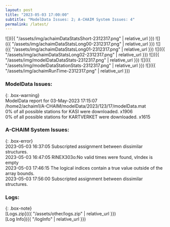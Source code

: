 ```yaml
---
layout: post
title: "2023-05-03 17:00:00"
subtitle: "ModelData Issues: 2; A-CHAIM System Issues: 4"
permalink: /latest/
---
```


![]({{ "/assets/img/achaimDataStatsShort-2312317.png" | relative_url }})
![]({{ "/assets/img/achaimDataStatsLong00-2312317.png" | relative_url }})
![]({{ "/assets/img/achaimDataStatsLong01-2312317.png" | relative_url }})
![]({{ "/assets/img/achaimDataStatsLong02-2312317.png" | relative_url }})
![]({{ "/assets/img/modelDataDataStats-2312317.png" | relative_url }})
![]({{ "/assets/img/modelDataStationStats-2312317.png" | relative_url }})
![]({{ "/assets/img/achaimRunTime-2312317.png" | relative_url }})


### ModelData Issues:  
  
{: .box-warning}  
 ModelData report for 03-May-2023 17:15:07   
 /home2/achaim1/A-CHAIM/modelData/2023/123/17/modelData.mat   
 0% of all possible stations for KASI were downloaded. x1906   
 0% of all possible stations for KARTVERKET were downloaded. x1615   
  
### A-CHAIM System Issues:  
  
{: .box-error}  
2023-05-03 16:37:05 Subscripted assignment between dissimilar structures.  
2023-05-03 16:47:05 RINEX303o:No valid times were found, vIndex is empty  
2023-05-03 17:46:15 The logical indices contain a true value outside of the array bounds.  
2023-05-03 17:56:00 Subscripted assignment between dissimilar structures.  

### Logs:  
  
{: .box-note}  
[Logs.zip]({{ "/assets/other/logs.zip" | relative_url }})  
[Log Info]({{ "/logInfo" | relative_url }})  
